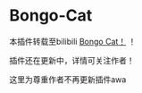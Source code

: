 # Bongo-Cat
本插件转载至bilibili [Bongo Cat！](https://www.bilibili.com/read/readlist/rl191271) ！

插件还在更新中，详情可关注作者！

这里为尊重作者不再更新插件awa
